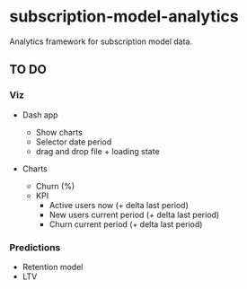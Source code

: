 # subscription-model-analytics
Analytics framework for subscription model data.

## TO DO

### Viz
- Dash app
    - Show charts
    - Selector date period
    - drag and drop file + loading state 

- Charts
    - Churn (%)
    - KPI
        - Active users now (+ delta last period)
        - New users current period (+ delta last period)
        - Churn current period (+ delta last period)

### Predictions
- Retention model
- LTV